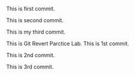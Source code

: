 This is first commit.

This is second commit.

This is my third commit.

This is Git Revert Parctice Lab. This is 1st commit.

This is 2nd commit.

This is 3rd commit.
